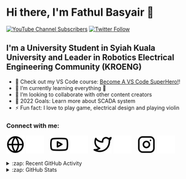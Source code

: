 # Hi there, I'm Fathul Basyair   👋 

[![YouTube Channel Subscribers](https://img.shields.io/youtube/channel/subscribers/UCOeyX0xIJKJaL7x7MELVZTg?logo=youtube&logoColor=red&style=for-the-badge)][youtube]
[![Twitter Follow](https://img.shields.io/twitter/follow/codeSTACKr?color=1DA1F2&logo=twitter&style=for-the-badge)](https://twitter.com/intent/follow?original_referer=https%3A%2F%2Fgithub.com%2FcodeSTACKr&screen_name=codeSTACKr)


## I'm a University Student in Syiah Kuala University and Leader in Robotics Electrical Engineering Community (KROENG)

- 🔭 Check out my VS Code course: [Become A VS Code SuperHero!][course]!
- 🌱 I’m currently learning everything 🤣
- 👯 I’m looking to collaborate with other content creators
- 🥅 2022 Goals: Learn more about SCADA system
- ⚡ Fun fact: I love to play game, electrical design and playing violin

### Connect with me:

[![website](./img/globe-light.svg)](https://codestackr.com#gh-light-mode-only)
[![website](./img/globe-dark.svg)](https://codestackr.com#gh-dark-mode-only)
&nbsp;&nbsp;
[![website](./img/youtube-light.svg)](https://www.youtube.com/channel/UCOeyX0xIJKJaL7x7MELVZTg#gh-light-mode-only)
[![website](./img/youtube-dark.svg)](https://www.youtube.com/channel/UCOeyX0xIJKJaL7x7MELVZTg#gh-dark-mode-only)
&nbsp;&nbsp;
[![website](./img/twitter-light.svg)](https://twitter.com/basyair07#gh-light-mode-only)
[![website](./img/twitter-dark.svg)](https://twitter.com/basyair07#gh-dark-mode-only)
&nbsp;&nbsp;
[![website](./img/instagram-light.svg)](https://instagram.com/kanzaki_ahul#gh-light-mode-only)
[![website](./img/instagram-dark.svg)](https://instagram.com/kanzaki_ahul#gh-dark-mode-only)


<details>
  <summary>:zap: Recent GitHub Activity</summary>
  
<!--START_SECTION:activity-->
1. 🗣 Commented on [#156](https://github.com/codeSTACKr/create-10k-nft-collection/issues/156) in [codeSTACKr/create-10k-nft-collection](https://github.com/codeSTACKr/create-10k-nft-collection)
2. 🎉 Merged PR [#156](https://github.com/codeSTACKr/create-10k-nft-collection/pull/156) in [codeSTACKr/create-10k-nft-collection](https://github.com/codeSTACKr/create-10k-nft-collection)
3. ❌ Closed PR [#44](https://github.com/codeSTACKr/minter-dapp/pull/44) in [codeSTACKr/minter-dapp](https://github.com/codeSTACKr/minter-dapp)
4. 🗣 Commented on [#44](https://github.com/codeSTACKr/minter-dapp/issues/44) in [codeSTACKr/minter-dapp](https://github.com/codeSTACKr/minter-dapp)
5. ❌ Closed PR [#45](https://github.com/codeSTACKr/minter-dapp/pull/45) in [codeSTACKr/minter-dapp](https://github.com/codeSTACKr/minter-dapp)
<!--END_SECTION:activity-->

</details>

<details>
  <summary>:zap: GitHub Stats</summary>

  <img align="left" alt="codeSTACKr's GitHub Stats" src="https://github-readme-stats.vercel.app/api?username=codeSTACKr&show_icons=true&hide_border=false&title_color=ff652f&icon_color=FFE400&bg_color=09131B&text_color=ffffff&border_color=0c1a25" />

</details>

[course]: http://vsCodeHero.com
[twitter]: https://twitter.com/basyair07
[youtube]: https://www.youtube.com/channel/UCOeyX0xIJKJaL7x7MELVZTg
[instagram]: https://instagram.com/kanzaki_ahul
[jsplaylist]: https://www.youtube.com/playlist?list=PLkwxH9e_vrALRJKu7wfXby3MKeflhTu6B
[cssplaylist]: https://www.youtube.com/playlist?list=PLkwxH9e_vrALSdvZuEh6gqQdmDoDIoqz4
[reactplaylist]: https://www.youtube.com/playlist?list=PLkwxH9e_vrAK4TdffpxKY3QGyHCpxFcQ0
